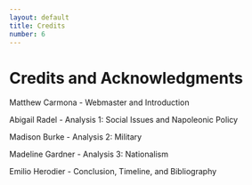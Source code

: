```yaml
---
layout: default
title: Credits
number: 6
---
```


# Credits and Acknowledgments

Matthew Carmona - Webmaster and Introduction

Abigail Radel - Analysis 1: Social Issues and Napoleonic Policy

Madison Burke - Analysis 2: Military 

Madeline Gardner - Analysis 3: Nationalism 

Emilio Herodier - Conclusion, Timeline, and Bibliography
